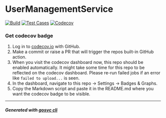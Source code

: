 # UserManagementService

[![Build](https://github.com/vatsal278/UserManagementService/actions/workflows/build.yml/badge.svg)](https://github.com/vatsal278/UserManagementService/actions/workflows/build.yml) [![Test Cases](https://github.com/vatsal278/UserManagementService/actions/workflows/test.yml/badge.svg)](https://github.com/vatsal278/UserManagementService/actions/workflows/test.yml) [![Codecov](https://codecov.io/gh/vatsal278/UserManagementService/branch/main/graph/badge.svg)](https://codecov.io/gh/vatsal278/UserManagementService)

### Get codecov badge
1. Log in to [codecov.io](https://app.codecov.io/login/gh?utm_department=marketing&utm_source=direct) with GitHub.
2. Make a commit or raise a PR that will trigger the repos built-in GitHub action.
3. When you visit the codecov dashboard now, this repo should be enabled automatically. It might take some time for this repo to be reflected on the codecov dashboard.
Please re-run failed jobs  if an error like `failed to upload...` is seen.
4. In the dashboard, navigate to this repo -> Settings -> Badges & Graphs.
5. Copy the Markdown script and paste it in the README.md where you want the codecov badge to be visible.

___
##### Generated with [gosvc cli](https://github.com/PereRohit/gosvc)